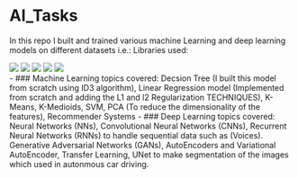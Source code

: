 # AI_Tasks
In this repo I built and trained various machine Learning and deep learning models on different datasets i.e.: 
Libraries used: 
<div>
  <code title="TensorFlow"><img src="https://img.shields.io/badge/TensorFlow-%23FF6F00.svg?style=flat&logo=TensorFlow&logoColor=white"/></code>
  <code title="ScikitLearn"><img src="https://img.shields.io/badge/scikit--learn-%23F7931E.svg?style=flat&logo=scikit-learn&logoColor=white"/></code>
  <code title="Pandas"><img src="https://img.shields.io/badge/pandas-%23150458.svg?style=flat&logo=pandas&logoColor=white"/></code>
  <code title="MatPLotLib"><img src="https://img.shields.io/badge/Matplotlib-%23ffffff.svg?style=flat&logo=Matplotlib&logoColor=black"/></code>
  <code title="NumPy"><img src="https://img.shields.io/badge/numpy-%23013243.svg?style=flat&logo=numpy&logoColor=white"/></code>
</div>
- ### Machine Learning topics covered:
  Decsion Tree (I built this model from scratch using ID3 algorithm), Linear Regression model (Implemented from scratch and adding the L1 and l2
  Regularization TECHNIQUES), K-Means, K-Medioids, SVM, PCA (To reduce the dimensionality of the features), Recommender Systems
- ### Deep Learning topics covered:
  Neural Networks (NNs), Convolutional Neural Networks (CNNs), Recurrent Neural Networks (RNNs) to handle sequential data such as
  (Voices). Generative Adversarial Networks (GANs), AutoEncoders and Variational AutoEncoder, Transfer Learning, UNet to make segmentation of the images   which used in autonmous car driving.
